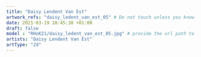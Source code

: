 ```yaml
---
title: "Daisy Lendent Van Est"
artwork_refs: "daisy_ledent_van_est_05" # Do not touch unless you know what you are doing
date: 2021-03-19 10:45:38 +01:00
draft: false
model : "RHoK21/daisy_ledent_van_est_05.jpg" # provide the url path to the model
artists: "Daisy Lendent Van Est"
artType: "2d"
---
```

